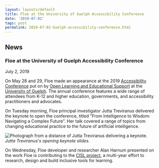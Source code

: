 ```yaml
---
layout: layouts/default
title: Floe at the University of Guelph Accessibility Conference
date: '2019-07-02'
tags: post
permalink: 2019-07-02-Guelph-accessibility-conference.html
---
```

<article class="floe-content floe-news-item">
                <h2> News </h2>
                <!-- BEGIN markup for news item -->
                <h3>Floe at the University of Guelph Accessibility Conference</h3>
                <time class="floe-date" datetime="2019-07-02">July 2, 2019</time>
                <p>
                    On May 28 and 29, Floe made an appearance at the 2019 <a href="https://opened.uoguelph.ca/accessibility-conference">Accessibility Conference</a> put on by <a href="https://opened.uoguelph.ca/">Open Learning and Educational Support</a> at the <a href="https://opened.uoguelph.ca/">University of Guelph</a>. The annual conference features a wide range of attendees from K-12 and higher education, governments, and accessibility practitioners and advocates.
                </p>
                <p>
                    On Tuesday morning, Floe principal investigator Jutta Treviranus delivered the keynote to open the conference, titled "From Intelligence to Wisdom: Navigating a Complex Future". Her talk covered a range of topics from changing educational practice to the future of artificial intelligence.
                </p>
                <p>
                        <img src="assets/posts-images/images/guelph-2019-jt.png" alt="Photograph from a distance of Jutta Treviranus delivering a keynote." /><br/>
                        <em>Jutta Treviranus's opening keynote slides.</em>
                </p>
                <p>
                    On Wednesday, Floe developer and researcher Alan Harnum presented on the work Floe is contributing to the <a href="2019-02-07-CISL-site-and-demo.html">CISL project</a>, a multi-year effort to research, design and build inclusive tools for learning.
                </p>
            </article>
         <!-- END markup for news item -->
